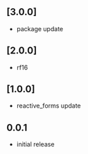 ## [3.0.0]

* package update

## [2.0.0]

* rf16

## [1.0.0]

* reactive_forms update

## 0.0.1

* initial release
